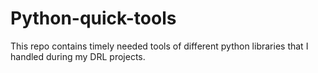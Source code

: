 # Python-quick-tools
This repo contains timely needed tools of different python libraries that I handled during my DRL projects.

